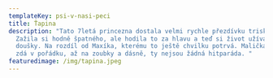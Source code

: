 ```yaml
---
templateKey: psi-v-nasi-peci
title: Ťapina
description: "Tato 7letá princezna dostala velmi rychle přezdívku triskomyš.
  Zažila si hodně špatného, ale hodila to za hlavu a teď si život užívá plnými
  doušky. Na rozdíl od Maxíka, kterému to ještě chvilku potrvá. Maličká se zatím
  zdá v pořádku, až na zoubky a dásně, ty nejsou žádná hitparáda. "
featuredimage: /img/tapina.jpeg
---
```

